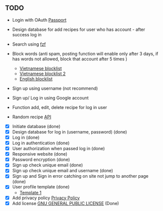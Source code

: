 ## TODO

-   Login with OAuth [Passport](https://www.passportjs.org/)
-   Design database for add recipes for user who has account - after success log in
-   Search using [fzf](https://www.npmjs.com/package/fzf)

-   Block words (anti spam, posting function will enable only after 3 days, if has words not allowed, block that account after 5 times )
    -   [Vietnamese blocklist](https://github.com/blue-eyes-vn/vietnamese-offensive-words)
    -   [Vietnamese blocklist 2](https://github.com/Eris-182/vn-badwords)
    -   [English blocklist](https://github.com/zacanger/profane-words/tree/master)
-   Sign up using username (not recommend)
-   Sign up/ Log in using Google account
-   Function add, edit, delete recipe for log in user
-   Random recipe [API](www.themealdb.com/api/json/v1/1/random.php)
-   [x] Initiate database (done)
-   [x] Design database for log in (username, password) (done)
-   [x] Log in (done)
-   [x] Log in authentication (done)
-   [x] User authorization when passed log in (done)
-   [x] Responsive website (done)
-   [x] Password encryption (done)
-   [x] Sign up check unique email (done)
-   [x] Sign up check unique email and username (done)
-   [x] Sign up and Sign in error catching on site not jump to another page (done)
-   [x] User profile template (done)
    -   [Template 1](https://www.bootdey.com/snippets/view/bs5-edit-profile-account-details#preview)
-   [x] Add privacy policy [Privacy Policy](https://www.termsfeed.com/live/fff0edc1-63bd-415e-999b-475e909da246)
-   [x] Add license [GNU GENERAL PUBLIC LICENSE](LICENSE.html) (Done)
